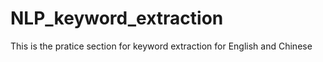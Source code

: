 # NLP_keyword_extraction
This is the pratice section for keyword extraction for English and Chinese
